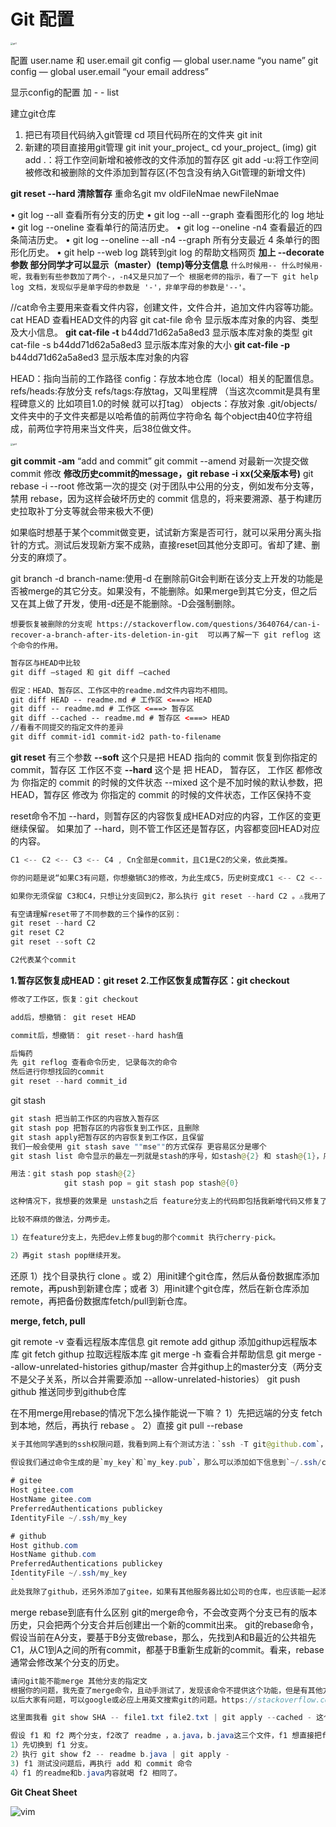 # Git 配置
<img src="../Images/linux/git1.png" alt="git1" style="zoom:25%;" />

配置 user.name 和 user.email
git config — global user.name “you name”
git config — global user.email “your email address”

显示config的配置 加  - - list

建立git仓库
1. 把已有项目代码纳入git管理
	cd 项目代码所在的文件夹
	git init
2. 新建的项目直接用git管理
	git init your_project_
	cd your_project_
(img)
git add .：将工作空间新增和被修改的文件添加的暂存区
git add -u:将工作空间被修改和被删除的文件添加到暂存区(不包含没有纳入Git管理的新增文件)

**git reset --hard 清除暂存**
重命名git mv oldFileNmae newFileNmae

•	git log --all 查看所有分支的历史
•	git log --all --graph 查看图形化的 log 地址
•	git log --oneline 查看单行的简洁历史。
•	git log --oneline -n4 查看最近的四条简洁历史。
•	git log --oneline --all -n4 --graph 所有分支最近 4 条单行的图形化历史。
•	git help --web log 跳转到git log 的帮助文档网页
**加上 --decorate参数 部分同学才可以显示（master）(temp)等分支信息**
`什么时候用-- 什么时候用-呢，我看到有些参数加了两个-，-n4又是只加了一个
根据老师的指示，看了一下 git help log 文档，发现似乎是单字母的参数是 '-'，非单字母的参数是'--'。`

//cat命令主要用来查看文件内容，创建文件，文件合并，追加文件内容等功能。
cat HEAD 查看HEAD文件的内容 
git cat-file 命令 显示版本库对象的内容、类型及大小信息。
**git cat-file -t** b44dd71d62a5a8ed3 显示版本库对象的类型
git cat-file -s b44dd71d62a5a8ed3 显示版本库对象的大小
**git cat-file -p** b44dd71d62a5a8ed3 显示版本库对象的内容

HEAD：指向当前的工作路径
config：存放本地仓库（local）相关的配置信息。
refs/heads:存放分支
refs/tags:存放tag，又叫里程牌 （当这次commit是具有里程碑意义的 比如项目1.0的时候 就可以打tag）
objects：存放对象 .git/objects/ 文件夹中的子文件夹都是以哈希值的前两位字符命名 每个object由40位字符组成，前两位字符用来当文件夹，后38位做文件。

<img src="../Images/linux/git2.png" alt="git2" style="zoom:25%;" />

**git commit -am** “add and commit”
git commit --amend 对最新一次提交做 commit 修改
**修改历史commit的message，git rebase -i xx(父亲版本号)**
git rebase -i --root 修改第一次的提交
(对于团队中公用的分支，例如发布分支等，禁用 rebase，因为这样会破坏历史的 commit 信息的，将来要溯源、基于构建历史拉取补丁分支等就会带来极大不便)

如果临时想基于某个commit做变更，试试新方案是否可行，就可以采用分离头指针的方式。测试后发现新方案不成熟，直接reset回其他分支即可。省却了建、删分支的麻烦了。

git branch -d branch-name:使用-d 在删除前Git会判断在该分支上开发的功能是否被merge的其它分支。如果没有，不能删除。如果merge到其它分支，但之后又在其上做了开发，使用-d还是不能删除。-D会强制删除。

`想要恢复被删除的分支呢
https://stackoverflow.com/questions/3640764/can-i-recover-a-branch-after-its-deletion-in-git 
可以再了解一下 git reflog 这个命令的作用。`

```html
暂存区与HEAD中比较
git diff —staged 和 git diff —cached

假定：HEAD、暂存区、工作区中的readme.md文件内容均不相同。
git diff HEAD -- readme.md # 工作区 <===> HEAD
git diff -- readme.md # 工作区 <===> 暂存区
git diff --cached -- readme.md # 暂存区 <===> HEAD
//看看不同提交的指定文件的差异
git diff commit-id1 commit-id2 path-to-filename
```



**git reset** 有三个参数
**--soft** 这个只是把 HEAD 指向的 commit 恢复到你指定的 commit，暂存区 工作区不变
**--hard** 这个是 把 HEAD， 暂存区， 工作区 都修改为 你指定的 commit 的时候的文件状态
--mixed 这个是不加时候的默认参数，把 HEAD，暂存区 修改为 你指定的 commit 的时候的文件状态，工作区保持不变

reset命令不加 --hard，则暂存区的内容恢复成HEAD对应的内容，工作区的变更继续保留。
如果加了 --hard，则不管工作区还是暂存区，内容都变回HEAD对应的内容。

```java
C1 <-- C2 <-- C3 <-- C4 , Cn全部是commit，且C1是C2的父亲，依此类推。

你的问题是说“如果C3有问题，你想撤销C3的修改，为此生成C5，历史树变成C1 <-- C2 <-- C3 <-- C4 <-- C5”，对吗？如果是这样，执行 git revert C3 ，就会生成C5，且C5就是清除C3的变更 。

如果你无须保留 C3和C4，只想让分支回到C2，那么执行 git reset --hard C2 。⚠️我用了--hard，它会把工作区和暂存区都回退到C2，如果你想保留工作区，请不要使用 --hard ；如果甚至想保留暂存区的变更，那么必须加上 --soft C2。

有空请理解reset带了不同参数的三个操作的区别：
git reset --hard C2
git reset C2
git reset --soft C2

C2代表某个commit
```



**1.暂存区恢复成HEAD：git reset**
**2.工作区恢复成暂存区：git checkout**

```java
修改了工作区，恢复：git checkout 

add后，想撤销： git reset HEAD 

commit后，想撤销： git reset--hard hash值

后悔药
先 git reflog 查看命令历史, 记录每次的命令
然后进行你想找回的commit
git reset --hard commit_id
```

git stash

```java
git stash 把当前工作区的内容放入暂存区
git stash pop 把暂存区的内容恢复到工作区，且删除
git stash apply把暂存区的内容恢复到工作区，且保留
我们一般会使用 git stash save ""mse""的方式保存 更容易区分是哪个
git stash list 命令显示的最左一列就是stash的序号，如stash@{2} 和 stash@{1}，序号中数字大的代表的是较早的stash。我们pop的时候可以加具体的序号，不加序号的（缺省情况下）为 stash@{0}。

用法：git stash pop stash@{2}
            git stash pop = git stash pop stash@{0}

这种情况下，我想要的效果是 unstash之后 feature分支上的代码即包括我新增代码又修复了bug。怎么办？

比较不麻烦的做法，分两步走。

1）在feature分支上，先把dev上修复bug的那个commit 执行cherry-pick。

2）再git stash pop继续开发。

```


还原
1）找个目录执行 clone 。或
2）用init建个git仓库，然后从备份数据库添加remote，再push到新建仓库；或者
3）用init建个git仓库，然后在新仓库添加remote，再把备份数据库fetch/pull到新仓库。

**merge, fetch, pull**

git remote -v 查看远程版本库信息
git remote add githup <url> 添加githup远程版本库
git fetch githup 拉取远程版本库
git merge -h 查看合并帮助信息
git merge --allow-unrelated-histories githup/master 合并githup上的master分支（两分支不是父子关系，所以合并需要添加 --allow-unrelated-histories）
git push github 推送同步到github仓库

在不用merge用rebase的情况下怎么操作能说一下嘛？
1）先把远端的分支 fetch到本地，然后，再执行 rebase 。
2）直接 git pull --rebase 

```java
关于其他同学遇到的ssh权限问题，我看到网上有个测试方法：`ssh -T git@github.com`，成功与否都会有相应提示。我一开始总报错denied，然后发现可以用`ssh -vT git@github.com`看具体发生了什么，发现ssh并没有使用我刚才生成的key，查了一圈，发现需要改`~/.ssh/config`这个文件。

假设我们通过命令生成的是`my_key`和`my_key.pub`，那么可以添加如下信息到`~/.ssh/config`下：
`
# gitee
Host gitee.com
HostName gitee.com
PreferredAuthentications publickey
IdentityFile ~/.ssh/my_key

# github
Host github.com
HostName github.com
PreferredAuthentications publickey
IdentityFile ~/.ssh/my_key
`
此处我除了github，还另外添加了gitee，如果有其他服务器比如公司的仓库，也应该能一起添加进去的。然后确保github或者gitee上自己profile里ssh部分，添加了`my_key.pub`里面的公钥内容，那么此时用命令：`ssh -T git@github.com`，就报成功了。然后就可以愉快地用使用`git@github.com:xxx`的地址进行ssh通信了

```

merge rebase到底有什么区别
git的merge命令，不会改变两个分支已有的版本历史，只会把两个分支合并后创建出一个新的commit出来。
git的rebase命令，假设当前在A分支，要基于B分支做rebase，那么，先找到A和B最近的公共祖先C1，从C1到A之间的所有commit，都基于B重新生成新的commit。看来，rebase通常会修改某个分支的历史。

```java
请问git能不能merge 其他分支的指定文
根据你的问题，我先查了merge命令，且动手测试了，发现该命令不提供这个功能，但是有其他方法。
以后大家有问题，可以google或必应上用英文搜索git的问题。https://stackoverflow.com/questions/5717026/how-to-git-cherry-pick-only-changes-to-certain-files

这里面我看 git show SHA -- file1.txt file2.txt | git apply --cached - 这个方法应该可以满足你的要求。

假设 f1 和 f2 两个分支，f2改了 readme ，a.java，b.java这三个文件，f1 想直接把f2最新修改的 readme 和 b.java 同步过来。那么：
1）先切换到 f1 分支。
2）执行 git show f2 -- readme b.java | git apply -
3) f1 测试没问题后，再执行 add 和 commit 命令
4）f1 的readme和b.java内容就喝 f2 相同了。

```



**Git Cheat Sheet**

![vim](../Images/linux/git_cheat_sheet.png)